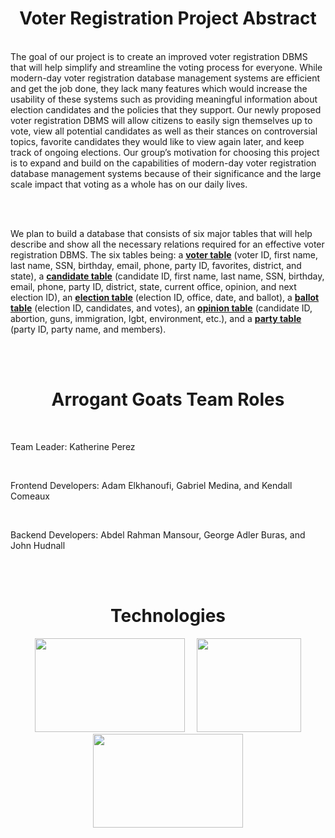 <h1 align="center">Voter Registration Project Abstract</h1>

<br />
The goal of our project is to create an improved voter registration DBMS that will help simplify and streamline the voting process for everyone. While modern-day voter registration database management systems are efficient and get the job done, they lack many features which would increase the usability of these systems such as providing meaningful information about election candidates and the policies that they support. Our newly proposed voter registration DBMS will allow citizens to easily sign themselves up to vote, view all potential candidates as well as their stances on controversial topics, favorite candidates they would like to view again later, and keep track of ongoing elections. Our group’s motivation for choosing this project is to expand and build on the capabilities of modern-day voter registration database management systems because of their significance and the large scale impact that voting as a whole has on our daily lives.

<br /><br />

We plan to build a database that consists of six major tables that will help describe and show all the necessary relations required for an effective voter registration DBMS. The six tables being: a <ins>**voter table**</ins> (voter ID, first name, last name, SSN, birthday, email, phone, party ID, favorites, district, and state), a <ins>**candidate table**</ins> (candidate ID, first name, last name, SSN, birthday, email, phone, party ID, district, state, current office, opinion, and next election ID), an <ins>**election table**</ins> (election ID, office, date, and ballot), a <ins>**ballot table**</ins> (election ID, candidates, and votes), an <ins>**opinion table**</ins> (candidate ID, abortion, guns, immigration, lgbt, environment, etc.), and a <ins>**party table**</ins> (party ID, party name, and members).
  
<br /><br />

<h1 align="center">Arrogant Goats Team Roles</h1>

<br />

Team Leader: Katherine Perez

<br />

Frontend Developers: Adam Elkhanoufi, Gabriel Medina, and Kendall Comeaux

<br />

Backend Developers: Abdel Rahman Mansour, George Adler Buras, and John Hudnall

<br /><br />

<h1 align="center">Technologies</h1>

<p align="center">
  <img src="https://user-images.githubusercontent.com/65471490/219513432-924c9cf4-a67f-40bc-9b51-04a1fe1713dc.png" width="240" height="150">
  &nbsp;
  &nbsp;
  <img src="https://user-images.githubusercontent.com/65471490/219519776-879c778e-186a-4f60-9786-ee8e40ea0040.png" width="167" height="150">
  <img src="https://user-images.githubusercontent.com/65471490/219512690-7bceb9de-c84b-47a2-b1fa-2ec8f78412c9.png" width="240" height="150">
</p>

